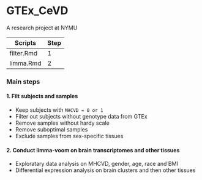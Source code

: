 # GTEx_CeVD
A research project at NYMU


| Scripts         |Step |
|-----------------|-----|
|filter.Rmd       |1    |
|limma.Rmd        |2    |

### Main steps

#### 1. Filt subjects and samples
- Keep subjects with `MHCVD = 0 or 1`
- Filter out subjects without genotype data from GTEx
- Remove samples without hardy scale
- Remove suboptimal samples
- Exclude samples from sex-specific tissues
 
#### 2. Conduct limma-voom on brain transcriptomes and other tissues
- Exploratary data analysis on MHCVD, gender, age, race and BMI
- Differential expression analysis on brain clusters and then other tissues

 




